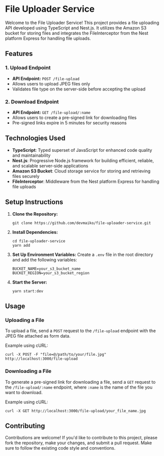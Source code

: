 # File Uploader Service

Welcome to the File Uploader Service! This project provides a file uploading API developed using TypeScript and Nest.js. It utilizes the Amazon S3 bucket for storing files and integrates the FileInterceptor from the Nest platform Express for handling file uploads.

## Features

### 1. Upload Endpoint
- **API Endpoint:** `POST /file-upload`
- Allows users to upload JPEG files only
- Validates file type on the server-side before accepting the upload

### 2. Download Endpoint
- **API Endpoint:** `GET /file-upload/:name`
- Allows users to create a pre-signed link for downloading files
- Pre-signed links expire in 5 minutes for security reasons

## Technologies Used

- **TypeScript**: Typed superset of JavaScript for enhanced code quality and maintainability
- **Nest.js**: Progressive Node.js framework for building efficient, reliable, and scalable server-side applications
- **Amazon S3 Bucket**: Cloud storage service for storing and retrieving files securely
- **FileInterceptor**: Middleware from the Nest platform Express for handling file uploads

## Setup Instructions

1. **Clone the Repository:**
   ```
   git clone https://github.com/devmaiko/file-uploader-service.git
   ```

2. **Install Dependencies:**
   ```
   cd file-uploader-service
   yarn add
   ```

3. **Set Up Environment Variables:**
   Create a `.env` file in the root directory and add the following variables:
   ```
   BUCKET_NAME=your_s3_bucket_name
   BUCKET_REGION=your_s3_bucket_region
   ```

4. **Start the Server:**
   ```
   yarn start:dev
   ```

## Usage

### Uploading a File

To upload a file, send a `POST` request to the `/file-upload` endpoint with the JPEG file attached as form data.

Example using cURL:
```
curl -X POST -F "file=@/path/to/your/file.jpg" http://localhost:3000/file-upload
```

### Downloading a File

To generate a pre-signed link for downloading a file, send a `GET` request to the `/file-upload/:name` endpoint, where `:name` is the name of the file you want to download.

Example using cURL:
```
curl -X GET http://localhost:3000/file-upload/your_file_name.jpg
```

## Contributing

Contributions are welcome! If you'd like to contribute to this project, please fork the repository, make your changes, and submit a pull request. Make sure to follow the existing code style and conventions.
